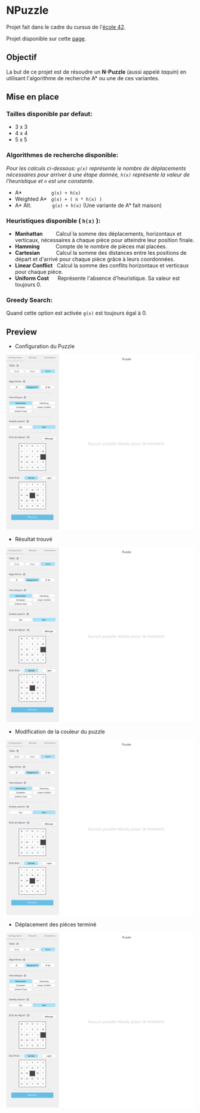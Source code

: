 # NPuzzle

Projet fait dans le cadre du cursus de l'[école 42](https://www.42.fr/).

Projet disponible sur cette [page](https://akraysno.github.io/n-puzzle/).

## Objectif

La but de ce projet est de résoudre un **N-Puzzle** (aussi appelé *taquin*) en utilisant l'algorithme de recherche A* ou une de ces variantes.

## Mise en place

### Tailles disponible par defaut:
- 3 x 3
- 4 x 4
- 5 x 5

### Algorithmes de recherche disponible:
*Pour les calculs ci-dessous: `g(x)` représente le nombre de déplacements nécessaires pour arriver à une étape donnée, `h(x)` représente la valeur de l'heuristique et `n` est une constante.*
- A* &nbsp;&nbsp;&nbsp;&nbsp;&nbsp;&nbsp;&nbsp;&nbsp;&nbsp;&nbsp;&nbsp;&nbsp;&nbsp;&nbsp;&nbsp;&nbsp;&nbsp;&nbsp;&nbsp;`g(x) + h(x)`
- Weighted A* &nbsp;&nbsp;`g(x) + ( n * h(x) )`
- A* Alt. &nbsp;&nbsp;&nbsp;&nbsp;&nbsp;&nbsp;&nbsp;&nbsp;&nbsp;&nbsp;&nbsp;&nbsp;&nbsp;`g(x) + h(x)` (Une variante de A* fait maison)

### Heuristiques disponible ( `h(x)` ):
- **Manhattan** &nbsp;&nbsp;&nbsp;&nbsp;&nbsp;&nbsp;&nbsp; Calcul la somme des déplacements, horizontaux et verticaux, nécessaires à chaque pièce pour atteindre leur position finale.
- **Hamming** &nbsp;&nbsp;&nbsp;&nbsp;&nbsp;&nbsp;&nbsp;&nbsp;&nbsp; Compte de le nombre de pièces mal placées.
- **Cartesian** &nbsp;&nbsp;&nbsp;&nbsp;&nbsp;&nbsp;&nbsp;&nbsp;&nbsp; Calcul la somme des distances entre les positions de départ et d'arrivé pour chaque pièce grâce à leurs coordonnées.
- **Linear Conflict** &nbsp; Calcul la somme des conflits horizontaux et verticaux pour chaque pièce.
- **Uniform Cost** &nbsp;&nbsp;&nbsp;&nbsp; Représente l'absence d'heuristique. Sa valeur est toujours 0.

### Greedy Search:
Quand cette option est activée `g(x)` est toujours égal à 0.

## Preview

- Configuration du Puzzle

![Image de configuration du Puzzle](https://github.com/Akraysno/n-puzzle/blob/master/resources/preview-1.png)

- Résultat trouvé

![Image d'un résultat trouvé](https://github.com/Akraysno/n-puzzle/blob/master/resources/preview-1.png)

- Modification de la couleur du puzzle

![Image de odification de la couleur du puzzle](https://github.com/Akraysno/n-puzzle/blob/master/resources/preview-1.png)

- Déplacement des pièces terminé

![Image du déplacement des pièces terminé](https://github.com/Akraysno/n-puzzle/blob/master/resources/preview-1.png)
